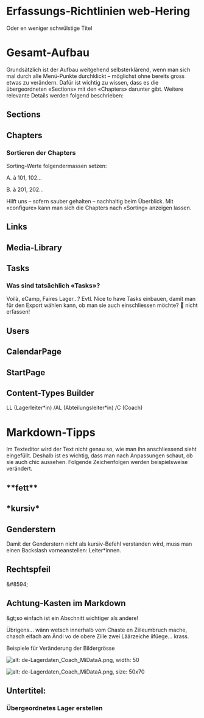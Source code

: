 Erfassungs-Richtlinien web-Hering
===
Oder en weniger schwülstige Titel

# Gesamt-Aufbau

Grundsätzlich ist der Aufbau weitgehend selbsterklärend, wenn man sich mal durch alle Menü-Punkte durchklickt – möglichst ohne bereits gross etwas zu verändern. Dafür ist wichtig zu wissen, dass es die übergeordneten «Sections» mit den «Chapters» darunter gibt. Weitere relevante Details werden folgend beschrieben:

## Sections

## Chapters

### Sortieren der Chapters

Sorting-Werte folgendermassen setzen:

A. à 101, 102…

B. à 201, 202…

Hilft uns – sofern sauber gehalten – nachhaltig beim Überblick. Mit «configure» kann man sich die Chapters nach «Sorting» anzeigen lassen.

## Links

## Media-Library

## Tasks

### Was sind tatsächlich «Tasks»?

Voilà, eCamp, Faires Lager...? Evtl. Nice to have Tasks einbauen, damit man für den Export wählen kann, ob man sie auch einschliessen möchte?  nicht erfassen!

## Users

## CalendarPage

## StartPage

## Content-Types Builder

LL (Lagerleiter\*in) /AL (Abteilungsleiter\*in) /C (Coach)

# Markdown-Tipps

Im Texteditor wird der Text nicht genau so, wie man ihn anschliessend sieht eingefüllt. Deshalb ist es wichtig, dass man nach Anpassungen schaut, ob sie auch chic aussehen. Folgende Zeichenfolgen werden beispielsweise verändert.

## \*\*fett\*\*

## \*kursiv\*

## Genderstern

Damit der Genderstern nicht als kursiv-Befehl verstanden wird, muss man einen Backslash vorneanstellen: Leiter\*innen.

## Rechtspfeil

&amp;#8594;

## Achtung-Kasten im Markdown

\&gt;so einfach ist ein Abschnitt wichtiger als andere!

Übrigens… wänn wetsch innerhalb vom Chaste en Ziileumbruch mache, chasch eifach am Ändi vo de obere Ziile zwei Läärzeiche iifüege… krass.

Beispiele für Veränderung der Bildergrösse

![alt: de-Lagerdaten\_Coach\_MiDataA.png, width: 50](https://res.cloudinary.com/dxxcsbqpy/image/upload/v1642453538/hering/Lagerdaten\_Coach\_Mi\_Data\_A\_b3b32a88d3.png)

![alt: de-Lagerdaten\_Coach\_MiDataA.png, size: 50x70](https://res.cloudinary.com/dxxcsbqpy/image/upload/v1642453538/hering/Lagerdaten\_Coach\_Mi\_Data\_A\_b3b32a88d3.png)

## Untertitel:
### Übergeordnetes Lager erstellen
